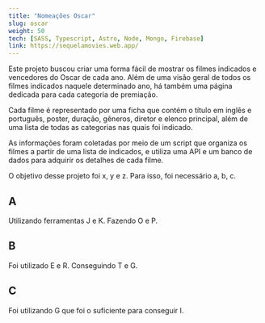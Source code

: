 ```yaml
---
title: "Nomeações Oscar"
slug: oscar
weight: 50
tech: [SASS, Typescript, Astro, Node, Mongo, Firebase]
link: https://sequelamovies.web.app/
---
```


Este projeto buscou criar uma forma fácil de mostrar os filmes indicados e vencedores do Oscar de cada ano. Além de uma visão geral de todos os filmes indicados naquele determinado ano, há também uma página dedicada para cada categoria de premiação.

Cada filme é representado por uma ficha que contém o título em inglês e português, poster, duração, gêneros, diretor e elenco principal, além de uma lista de todas as categorias nas quais foi indicado.

As informações foram coletadas por meio de um script que organiza os filmes a partir de uma lista de indicados, e utiliza uma API e um banco de dados para adquirir os detalhes de cada filme.

<!--read more-->

O objetivo desse projeto foi x, y e z.
Para isso, foi necessário a, b, c.

## A

Utilizando ferramentas J e K.
Fazendo O e P.

## B

Foi utilizado E e R.
Conseguindo T e G.

## C

Foi utilizando G que foi o suficiente para conseguir I.
